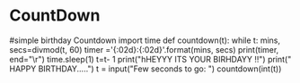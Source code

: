 # CountDown
#simple  birthday Countdown
import time
def  countdown(t):
    while t:
        mins, secs=divmod(t, 60)
        timer ='{:02d}:{:02d}'.format(mins, secs)
        print(timer, end="\r")
        time.sleep(1)
        t=t- 1
    print("hHEYYY ITS YOUR BIRHDAYY !!")
    print("   HAPPY BIRTHDAY.....")
t = input("Few seconds to go: ")
countdown(int(t))
